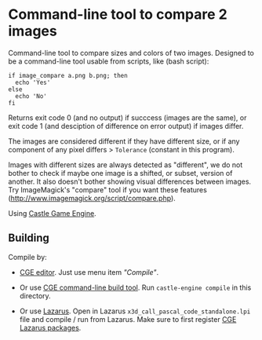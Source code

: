 # Command-line tool to compare 2 images

Command-line tool to compare sizes and colors of two images. Designed to be a command-line tool usable from scripts, like (bash script):

```
if image_compare a.png b.png; then
  echo 'Yes'
else
  echo 'No'
fi
```

Returns exit code 0 (and no output) if succcess (images are the same), or exit code 1 (and desciption of difference on error output) if images differ.

The images are considered different if they have different size, or if any component of any pixel differs > `Tolerance` (constant in this program).

Images with different sizes are always detected as "different", we do not bother to check if maybe one image is a shifted, or subset, version of another. It also doesn't bother showing visual differences between images. Try ImageMagick's "compare" tool if you want these features (http://www.imagemagick.org/script/compare.php).

Using [Castle Game Engine](https://castle-engine.io/).

## Building

Compile by:

- [CGE editor](https://castle-engine.io/manual_editor.php). Just use menu item _"Compile"_.

- Or use [CGE command-line build tool](https://castle-engine.io/build_tool). Run `castle-engine compile` in this directory.

- Or use [Lazarus](https://www.lazarus-ide.org/). Open in Lazarus `x3d_call_pascal_code_standalone.lpi` file and compile / run from Lazarus. Make sure to first register [CGE Lazarus packages](https://castle-engine.io/lazarus).
